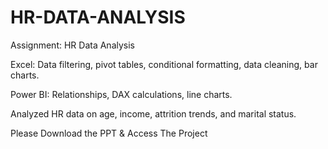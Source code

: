 # HR-DATA-ANALYSIS

Assignment: HR Data Analysis 

Excel: Data filtering, pivot tables, conditional formatting, data cleaning, bar charts.

Power BI: Relationships, DAX calculations, line charts.

Analyzed HR data on age, income, attrition trends, and marital status.


Please Download the PPT & Access The Project
